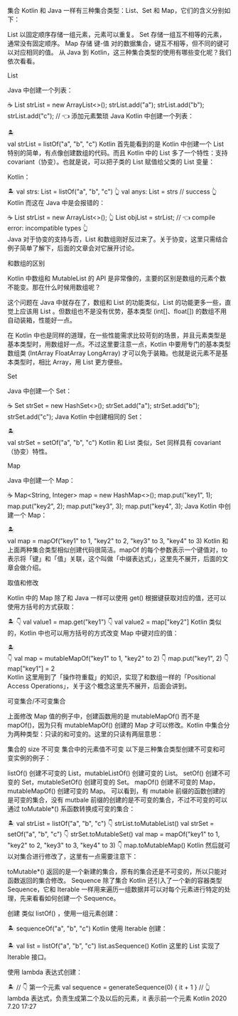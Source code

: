 集合
Kotlin 和 Java 一样有三种集合类型：List、Set 和 Map，它们的含义分别如下：

List 以固定顺序存储一组元素，元素可以重复。
Set 存储一组互不相等的元素，通常没有固定顺序。
Map 存储 键-值 对的数据集合，键互不相等，但不同的键可以对应相同的值。
从 Java 到 Kotlin，这三种集合类型的使用有哪些变化呢？我们依次看看。

List

Java 中创建一个列表：

☕️
List<String> strList = new ArrayList<>();
strList.add("a");
strList.add("b");
strList.add("c"); // 👈 添加元素繁琐
Java
Kotlin 中创建一个列表：

🏝️            
val strList = listOf("a", "b", "c")
Kotlin
首先能看到的是 Kotlin 中创建一个 List 特别的简单，有点像创建数组的代码。而且 Kotlin 中的 List 多了一个特性：支持 covariant（协变）。也就是说，可以把子类的 List 赋值给父类的 List 变量：

Kotlin：

🏝️
val strs: List<String> = listOf("a", "b", "c")
                👆
val anys: List<Any> = strs // success
               👆
Kotlin
而这在 Java 中是会报错的：

☕️
List<String> strList = new ArrayList<>();
       👆
List<Object> objList = strList; // 👈 compile error: incompatible types
      👆  
Java
对于协变的支持与否，List 和数组刚好反过来了。关于协变，这里只需结合例子简单了解下，后面的文章会对它展开讨论。

和数组的区别

Kotlin 中数组和 MutableList 的 API 是非常像的，主要的区别是数组的元素个数不能变。那在什么时候用数组呢？

这个问题在 Java 中就存在了，数组和 List 的功能类似，List 的功能更多一些，直觉上应该用 List 。但数组也不是没有优势，基本类型 (int[]、float[]) 的数组不用自动装箱，性能好一点。

在 Kotlin 中也是同样的道理，在一些性能需求比较苛刻的场景，并且元素类型是基本类型时，用数组好一点。不过这里要注意一点，Kotlin 中要用专门的基本类型数组类 (IntArray FloatArray LongArray) 才可以免于装箱。也就是说元素不是基本类型时，相比 Array，用 List 更方便些。

Set

Java 中创建一个 Set：

☕️
Set<String> strSet = new HashSet<>();
strSet.add("a");
strSet.add("b");
strSet.add("c");
Java
Kotlin 中创建相同的 Set：

🏝️           
val strSet = setOf("a", "b", "c")
Kotlin
和 List 类似，Set 同样具有 covariant（协变）特性。

Map

Java 中创建一个 Map：

☕️
Map<String, Integer> map = new HashMap<>();
map.put("key1", 1);
map.put("key2", 2);
map.put("key3", 3);
map.put("key4", 3);
Java
Kotlin 中创建一个 Map：

🏝️         
val map = mapOf("key1" to 1, "key2" to 2, "key3" to 3, "key4" to 3)
Kotlin
和上面两种集合类型相似创建代码很简洁。mapOf 的每个参数表示一个键值对，to 表示将「键」和「值」关联，这个叫做「中缀表达式」，这里先不展开，后面的文章会做介绍。

取值和修改

Kotlin 中的 Map 除了和 Java 一样可以使用 get() 根据键获取对应的值，还可以使用方括号的方式获取：

🏝️
                 👇
val value1 = map.get("key1")
               👇
val value2 = map["key2"]
Kotlin
类似的，Kotlin 中也可以用方括号的方式改变 Map 中键对应的值：

🏝️       
              👇
val map = mutableMapOf("key1" to 1, "key2" to 2)
    👇
map.put("key1", 2)
   👇
map["key1"] = 2    
Kotlin
这里用到了「操作符重载」的知识，实现了和数组一样的「Positional Access Operations」，关于这个概念这里先不展开，后面会讲到。

可变集合/不可变集合

上面修改 Map 值的例子中，创建函数用的是 mutableMapOf() 而不是 mapOf()，因为只有 mutableMapOf() 创建的 Map 才可以修改。Kotlin 中集合分为两种类型：只读的和可变的。这里的只读有两层意思：

集合的 size 不可变
集合中的元素值不可变
以下是三种集合类型创建不可变和可变实例的例子：

listOf() 创建不可变的 List，mutableListOf() 创建可变的 List。
setOf() 创建不可变的 Set，mutableSetOf() 创建可变的 Set。
mapOf() 创建不可变的 Map，mutableMapOf() 创建可变的 Map。
可以看到，有 mutable 前缀的函数创建的是可变的集合，没有 mutbale 前缀的创建的是不可变的集合，不过不可变的可以通过 toMutable*() 系函数转换成可变的集合：

🏝️
val strList = listOf("a", "b", "c")
            👇
strList.toMutableList()
val strSet = setOf("a", "b", "c")
            👇
strSet.toMutableSet()
val map = mapOf("key1" to 1, "key2" to 2, "key3" to 3, "key4" to 3)
         👇
map.toMutableMap()
Kotlin
然后就可以对集合进行修改了，这里有一点需要注意下：

toMutable*() 返回的是一个新建的集合，原有的集合还是不可变的，所以只能对函数返回的集合修改。
Sequence
除了集合 Kotlin 还引入了一个新的容器类型 Sequence，它和 Iterable 一样用来遍历一组数据并可以对每个元素进行特定的处理，先来看看如何创建一个 Sequence。

创建
类似 listOf() ，使用一组元素创建：

🏝️
sequenceOf("a", "b", "c")
Kotlin
使用 Iterable 创建：

🏝️
val list = listOf("a", "b", "c")
list.asSequence()
Kotlin
这里的 List 实现了 Iterable 接口。

使用 lambda 表达式创建：

🏝️                          // 👇 第一个元素
val sequence = generateSequence(0) { it + 1 }
                                  // 👆 lambda 表达式，负责生成第二个及以后的元素，it 表示前一个元素
Kotlin
2020 7.20 17:27
